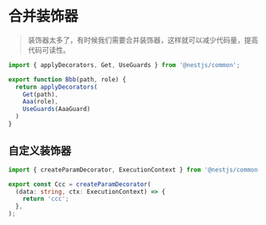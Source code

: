 # 合并装饰器
>
>装饰器太多了，有时候我们需要合并装饰器，这样就可以减少代码量，提高代码可读性。

```ts
import { applyDecorators, Get, UseGuards } from '@nestjs/common';

export function Bbb(path, role) {
  return applyDecorators(
    Get(path),
    Aaa(role),
    UseGuards(AaaGuard)
  )
}

```

## 自定义装饰器

```ts
import { createParamDecorator, ExecutionContext } from '@nestjs/common';

export const Ccc = createParamDecorator(
  (data: string, ctx: ExecutionContext) => {
    return 'ccc';
  },
);
```
